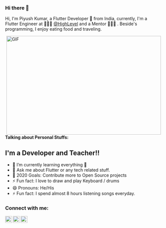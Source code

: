 ### Hi there 👋

Hi, I'm Piyush Kumar, a Flutter Developer 🚀 from India, currently, I'm a Flutter Engineer at 🙍🏽‍♂️ [@HighLevel](https://www.gohighlevel.com/) and a Mentor 👨🏽‍💼 . Beside's programming, I enjoy eating food and traveling.

  <img align="right" alt="GIF" src="https://github.com/abhisheknaiidu/abhisheknaiidu/blob/master/code.gif?raw=true" width="500" height="320" />
  
**Talking about Personal Stuffs:**

## I'm a Developer and Teacher!!
- 🌱 I’m currently learning everything 🤣
- 💬 Ask me about Flutter or any tech related stuff.
- 🥅 2020 Goals: Contribute more to Open Source projects
- ⚡ Fun fact: I love to draw and play Keyboard / drums
- 😄 Pronouns: He/His
- ⚡ Fun fact: I spend almost 8 hours listening songs everyday.


### Connect with me:

[<img align="left" alt="codeSTACKr | Twitter" width="22px" src="https://cdn.jsdelivr.net/npm/simple-icons@v3/icons/twitter.svg" />][twitter]
[<img align="left" alt="codeSTACKr | LinkedIn" width="22px" src="https://cdn.jsdelivr.net/npm/simple-icons@v3/icons/linkedin.svg" />][linkedin]
[<img align="left" alt="codeSTACKr | Instagram" width="22px" src="https://cdn.jsdelivr.net/npm/simple-icons@v3/icons/instagram.svg" />][instagram]

<br />


[twitter]: https://twitter.com/Piyush12295
[instagram]: https://instagram.com/awsumstic
[linkedin]: https://linkedin.com/in/piyush-kumar-0843b514b
